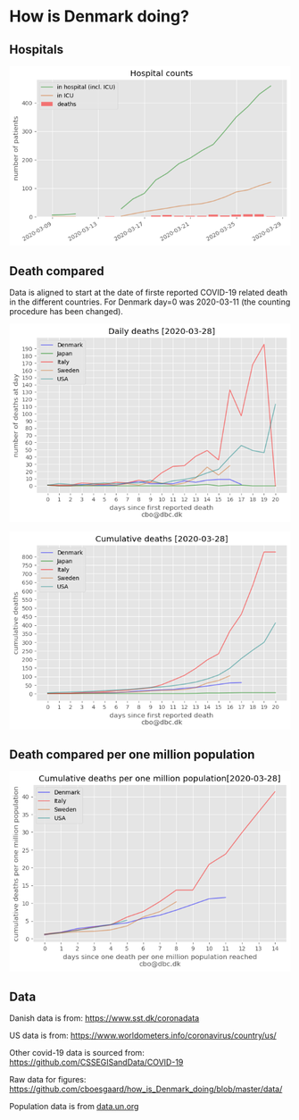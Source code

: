 # How is Denmark doing?

## Hospitals

![Hospital counts](figures/how_is_Denmark_doing_hospital.png)

## Death compared

Data is aligned to start at the date of firste reported COVID-19 related death in the different countries. For Denmark day=0 was 2020-03-11 (the counting procedure has been changed).

![Daily death counts](figures/how_is_Denmark_doing_daily.png)

![Cumulative death counts](figures/how_is_Denmark_doing_cumulative.png)

## Death compared per one million population

![Cumulative death counts](figures/how_is_Denmark_doing_cumulative_pop.png)

## Data

Danish data is from: https://www.sst.dk/coronadata

US data is from: https://www.worldometers.info/coronavirus/country/us/

Other covid-19 data is sourced from: https://github.com/CSSEGISandData/COVID-19

Raw data for figures: https://github.com/cboesgaard/how_is_Denmark_doing/blob/master/data/

Population data is from [data.un.org](https://data.un.org/Data.aspx?d=PopDiv&f=variableID%3a12%3btimeID%3a83%2c84%3bvarID%3a2&c=2,4,6,7&s=_crEngNameOrderBy:asc,_timeEngNameOrderBy:desc,_varEngNameOrderBy:asc&v=1#PopDiv)




